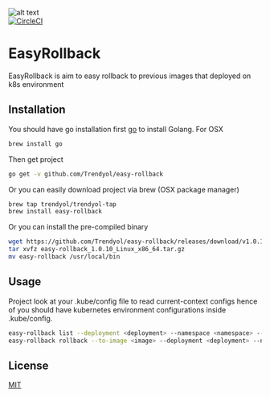 ![alt text](https://img.icons8.com/nolan/2x/time-machine.png)  <br/>
[![CircleCI](https://circleci.com/gh/Trendyol/easy-rollback/tree/master.svg?style=svg)](https://circleci.com/gh/Trendyol/easy-rollback/tree/master)

# EasyRollback

EasyRollback is aim to easy rollback to previous images that  deployed on k8s environment
## Installation

You should have go installation first [go](https://golang.org/dl/) to install Golang.
For OSX

```bash
brew install go
```
Then get project

```bash
go get -v github.com/Trendyol/easy-rollback
```

Or you can easily download project via brew (OSX package manager)
```bash
brew tap trendyol/trendyol-tap
brew install easy-rollback
```

Or you can install the pre-compiled binary
```bash
wget https://github.com/Trendyol/easy-rollback/releases/download/v1.0.10/easy-rollback_1.0.10_Linux_x86_64.tar.gz
tar xvfz easy-rollback_1.0.10_Linux_x86_64.tar.gz
mv easy-rollback /usr/local/bin
```

## Usage
Project look at your .kube/config file to read current-context configs hence of you should have kubernetes environment configurations inside .kube/config.

```bash
easy-rollback list --deployment <deployment> --namespace <namespace> --> Will list all of your previous deployed images.
easy-rollback rollback --to-image <image> --deployment <deployment> --namespace <namespace> --> Will rolback your deployment to given image.
```

## License
[MIT](https://choosealicense.com/licenses/mit/)
